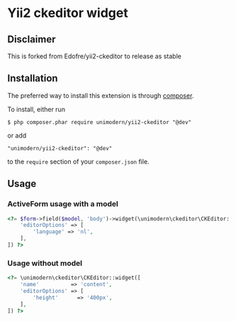 # Yii2 ckeditor widget

## Disclaimer
This is forked from Edofre/yii2-ckeditor to release as stable
## Installation

The preferred way to install this extension is through [composer](http://getcomposer.org/download/).

To install, either run

```
$ php composer.phar require unimodern/yii2-ckeditor "@dev"
```

or add

```
"unimodern/yii2-ckeditor": "@dev"
```

to the ```require``` section of your `composer.json` file.

## Usage

### ActiveForm usage with a model

```php
<?= $form->field($model, 'body')->widget(\unimodern\ckeditor\CKEditor::className(), [
    'editorOptions' => [
        'language' => 'nl',
    ],
]) ?>
```

### Usage without model

```php
<?= \unimodern\ckeditor\CKEditor::widget([
    'name'          => 'content',
    'editorOptions' => [
        'height'      => '400px',
    ],
]) ?>
```
